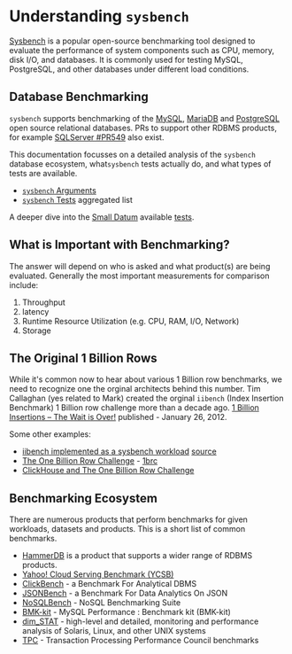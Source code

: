 # Understanding `sysbench`

[Sysbench](https://github.com/akopytov/sysbench/) is a popular open-source benchmarking tool designed to evaluate the performance of system components such as CPU, memory, disk I/O, and databases. It is commonly used for testing MySQL, PostgreSQL, and other databases under different load conditions.

## Database Benchmarking

`sysbench` supports benchmarking of the [MySQL](https://www.mysql.com), [MariaDB](https://mariadb.org/) and [PostgreSQL](https://postgres.org) open source relational databases. PRs to support other RDBMS products, for example [SQLServer #PR549](https://github.com/akopytov/sysbench/pull/549) also exist.

This documentation focusses on a detailed analysis of the `sysbench` database ecosystem, what`sysbench` tests actually do, and what types of tests are available.

- [`sysbench` Arguments](ARGS.md)
- [`sysbench` Tests](TESTS.md) aggregated list

A deeper dive into the [Small Datum](https://smalldatum.blogspot.com/) available [tests](SMALLDATUM.md).

## What is Important with Benchmarking?

The answer will depend on who is asked and what product(s) are being evaluated. Generally the most important measurements for comparison include:

1. Throughput
2. latency
3. Runtime Resource Utilization (e.g. CPU, RAM, I/O, Network)
4. Storage

## The Original 1 Billion Rows

While it's common now to hear about various 1 Billion row benchmarks, we need to recognize one the orginal architects behind this number. Tim Callaghan (yes related to Mark) created the orginal `iibench` (Index Insertion Benchmark) 1 Billion row challenge more than a decade ago.  [1 Billion Insertions – The Wait is Over!](https://www.percona.com/blog/1-billion-insertions-the-wait-is-over/)  published - January 26, 2012.

Some other examples:

- [iibench implemented as a sysbench workload](https://mysqlperf.github.io/mysql/sysbench-iibench/) [source](https://github.com/Dmitree-Max/sysbench-iibench)
- [The One Billion Row Challenge](https://www.morling.dev/blog/one-billion-row-challenge/) - [1brc](https://github.com/gunnarmorling/1brc)
- [ClickHouse and The One Billion Row Challenge](https://clickhouse.com/blog/clickhouse-one-billion-row-challenge)

## Benchmarking Ecosystem

There are numerous products that perform benchmarks for given workloads, datasets and products. This is a short list of common benchmarks.

- [HammerDB](https://www.hammerdb.com/) is a product that supports a wider range of RDBMS products.
- [Yahoo! Cloud Serving Benchmark (YCSB)](https://ycsb.site)
- [ClickBench](https://benchmark.clickhouse.com/) -  a Benchmark For Analytical DBMS
- [JSONBench](https://jsonbench.com/) - a Benchmark For Data Analytics On JSON
- [NoSQLBench](https://github.com/nosqlbench/nosqlbench) - NoSQL Benchmarking Suite
- [BMK-kit](http://dimitrik.free.fr/blog/posts/mysql-perf-bmk-kit.html) - MySQL Performance : Benchmark kit (BMK-kit)
- [dim_STAT](http://dimitrik.free.fr/) - high-level and detailed, monitoring and performance analysis of Solaris, Linux, and other UNIX systems
- [TPC](https://www.tpc.org/) - Transaction Processing Performance Council benchmarks

